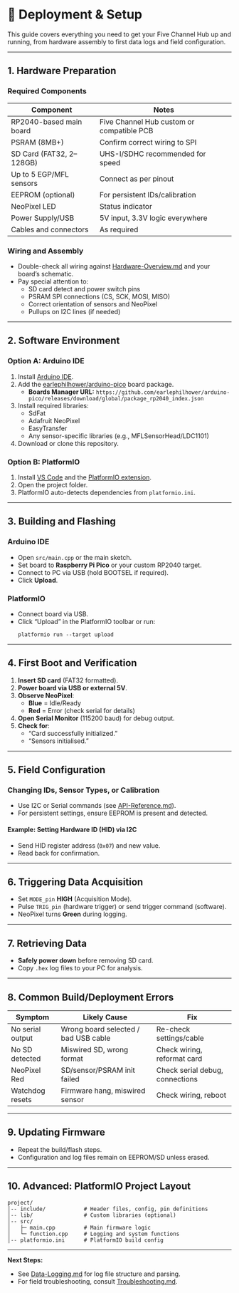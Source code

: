 # 🚦 Deployment & Setup

This guide covers everything you need to get your Five Channel Hub up and running, from hardware assembly to first data logs and field configuration.

---

## 1. Hardware Preparation

### Required Components

| Component                | Notes                                             |
|--------------------------|--------------------------------------------------|
| RP2040-based main board  | Five Channel Hub custom or compatible PCB         |
| PSRAM (8MB+)             | Confirm correct wiring to SPI                     |
| SD Card (FAT32, 2–128GB) | UHS-I/SDHC recommended for speed                  |
| Up to 5 EGP/MFL sensors  | Connect as per pinout                             |
| EEPROM (optional)        | For persistent IDs/calibration                    |
| NeoPixel LED             | Status indicator                                  |
| Power Supply/USB         | 5V input, 3.3V logic everywhere                   |
| Cables and connectors    | As required                                       |

### Wiring and Assembly

- Double-check all wiring against [Hardware-Overview.md](Hardware-Overview.md) and your board’s schematic.
- Pay special attention to:
    - SD card detect and power switch pins
    - PSRAM SPI connections (CS, SCK, MOSI, MISO)
    - Correct orientation of sensors and NeoPixel
    - Pullups on I2C lines (if needed)

---

## 2. Software Environment

### Option A: Arduino IDE

1. Install [Arduino IDE](https://www.arduino.cc/en/software).
2. Add the [earlephilhower/arduino-pico](https://github.com/earlephilhower/arduino-pico) board package.
    - **Boards Manager URL:** `https://github.com/earlephilhower/arduino-pico/releases/download/global/package_rp2040_index.json`
3. Install required libraries:
    - SdFat
    - Adafruit NeoPixel
    - EasyTransfer
    - Any sensor-specific libraries (e.g., MFLSensorHead/LDC1101)
4. Download or clone this repository.

### Option B: PlatformIO

1. Install [VS Code](https://code.visualstudio.com/) and the [PlatformIO extension](https://platformio.org/).
2. Open the project folder.
3. PlatformIO auto-detects dependencies from `platformio.ini`.

---

## 3. Building and Flashing

### Arduino IDE

- Open `src/main.cpp` or the main sketch.
- Set board to **Raspberry Pi Pico** or your custom RP2040 target.
- Connect to PC via USB (hold BOOTSEL if required).
- Click **Upload**.

### PlatformIO

- Connect board via USB.
- Click “Upload” in the PlatformIO toolbar or run:
    ```
    platformio run --target upload
    ```

---

## 4. First Boot and Verification

1. **Insert SD card** (FAT32 formatted).
2. **Power board via USB or external 5V**.
3. **Observe NeoPixel**:
    - **Blue** = Idle/Ready
    - **Red** = Error (check serial for details)
4. **Open Serial Monitor** (115200 baud) for debug output.
5. **Check for**:  
    - “Card successfully initialized.”  
    - “Sensors initialised.”

---

## 5. Field Configuration

### Changing IDs, Sensor Types, or Calibration

- Use I2C or Serial commands (see [API-Reference.md](API-Reference.md)).
- For persistent settings, ensure EEPROM is present and detected.

#### Example: Setting Hardware ID (HID) via I2C

- Send HID register address (`0x07`) and new value.
- Read back for confirmation.

---

## 6. Triggering Data Acquisition

- Set `MODE_pin` **HIGH** (Acquisition Mode).
- Pulse `TRIG_pin` (hardware trigger) or send trigger command (software).
- NeoPixel turns **Green** during logging.

---

## 7. Retrieving Data

- **Safely power down** before removing SD card.
- Copy `.hex` log files to your PC for analysis.

---

## 8. Common Build/Deployment Errors

| Symptom           | Likely Cause                         | Fix                            |
|-------------------|--------------------------------------|-------------------------------|
| No serial output  | Wrong board selected / bad USB cable | Re-check settings/cable        |
| No SD detected    | Miswired SD, wrong format            | Check wiring, reformat card    |
| NeoPixel Red      | SD/sensor/PSRAM init failed          | Check serial debug, connections|
| Watchdog resets   | Firmware hang, miswired sensor       | Check wiring, reboot           |

---

## 9. Updating Firmware

- Repeat the build/flash steps.
- Configuration and log files remain on EEPROM/SD unless erased.

---

## 10. Advanced: PlatformIO Project Layout

```plaintext
project/
│-- include/            # Header files, config, pin definitions
│-- lib/                # Custom libraries (optional)
│-- src/
│   ├─ main.cpp         # Main firmware logic
│   └─ function.cpp     # Logging and system functions
│-- platformio.ini      # PlatformIO build config
```

---

**Next Steps:**  
- See [Data-Logging.md](Data-Logging.md) for log file structure and parsing.
- For field troubleshooting, consult [Troubleshooting.md](Troubleshooting.md).